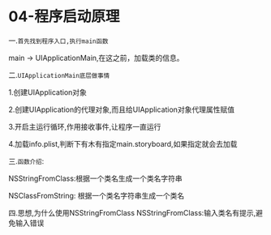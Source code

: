 # 04-程序启动原理
一.`首先找到程序入口,执行main函数`

main -> UIApplicationMain,在这之前，加载类的信息。

二.`UIApplicationMain底层做事情`

1.创建UIApplication对象

2.创建UIApplication的代理对象,而且给UIApplication对象代理属性赋值

3.开启主运行循环,作用接收事件,让程序一直运行

4.加载info.plist,判断下有木有指定main.storyboard,如果指定就会去加载

三.`函数介绍`:

NSStringFromClass:根据一个类名生成一个类名字符串

NSClassFromString: 根据一个类名字符串生成一个类名

四.思想,为什么使用NSStringFromClass
NSStringFromClass:输入类名有提示,避免输入错误